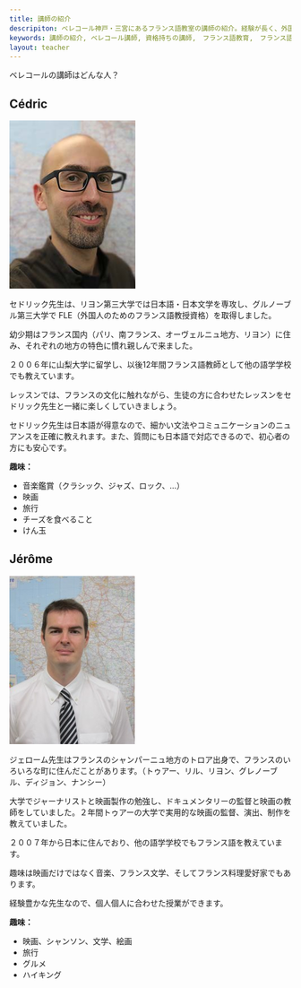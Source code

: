 ```yaml
---
title: 講師の紹介
descripiton: ベレコール神戸・三宮にあるフランス語教室の講師の紹介。経験が長く、外国人のためのフランス語教授資格持ちの講師。フランスの文化に触れながら、生徒の方に合わせたレッスンを楽しくします。
keywords: 講師の紹介, ベレコール講師, 資格持ちの講師,　フランス語教育,　フランス語教える
layout: teacher
---
```



ベレコールの講師はどんな人？

Cédric
-------------------
![](/img/cedric.jpg)

セドリック先生は、リヨン第三大学では日本語・日本文学を専攻し、グルノーブル第三大学で FLE（外国人のためのフランス語教授資格）を取得しました。

幼少期はフランス国内（パリ、南フランス、オーヴェルニュ地方、リヨン）に住み、それぞれの地方の特色に慣れ親しんで来ました。

２００６年に山梨大学に留学し、以後12年間フランス語教師として他の語学学校でも教えています。

レッスンでは、フランスの文化に触れながら、生徒の方に合わせたレッスンをセドリック先生と一緒に楽しくしていきましょう。

セドリック先生は日本語が得意なので、細かい文法やコミュニケーションのニュアンスを正確に教えれます。また、質問にも日本語で対応できるので、初心者の方にも安心です。

**趣味：**


* 音楽鑑賞（クラシック、ジャズ、ロック、…）
* 映画
* 旅行
* チーズを食べること
* けん玉


Jérôme
-------------------
![](/img/jerome.jpg)

ジェローム先生はフランスのシャンパーニュ地方のトロア出身で、フランスのいろいろな町に住んだことがあります。（トゥアー、リル、リヨン、グレノーブル、ディジョン、ナンシー）

大学でジャーナリストと映画製作の勉強し、ドキュメンタリーの監督と映画の教師をしていました。２年間トゥアーの大学で実用的な映画の監督、演出、制作を教えていました。

２００７年から日本に住んでおり、他の語学学校でもフランス語を教えています。

趣味は映画だけではなく音楽、フランス文学、そしてフランス料理愛好家でもあります。

経験豊かな先生なので、個人個人に合わせた授業ができます。

**趣味：**

* 映画、シャンソン、文学、絵画
* 旅行
* グルメ
* ハイキング

<!-- /Profs -->
